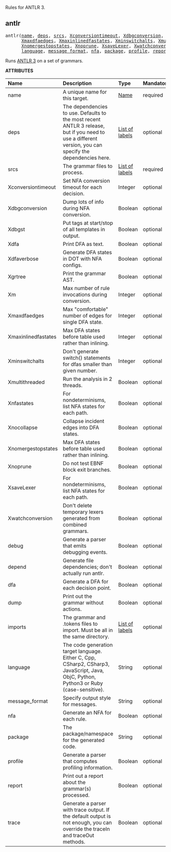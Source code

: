 <!-- Generated with Stardoc: http://skydoc.bazel.build -->

Rules for ANTLR 3.

<a id="antlr"></a>

## antlr

<pre>
antlr(<a href="#antlr-name">name</a>, <a href="#antlr-deps">deps</a>, <a href="#antlr-srcs">srcs</a>, <a href="#antlr-Xconversiontimeout">Xconversiontimeout</a>, <a href="#antlr-Xdbgconversion">Xdbgconversion</a>, <a href="#antlr-Xdbgst">Xdbgst</a>, <a href="#antlr-Xdfa">Xdfa</a>, <a href="#antlr-Xdfaverbose">Xdfaverbose</a>, <a href="#antlr-Xgrtree">Xgrtree</a>, <a href="#antlr-Xm">Xm</a>,
      <a href="#antlr-Xmaxdfaedges">Xmaxdfaedges</a>, <a href="#antlr-Xmaxinlinedfastates">Xmaxinlinedfastates</a>, <a href="#antlr-Xminswitchalts">Xminswitchalts</a>, <a href="#antlr-Xmultithreaded">Xmultithreaded</a>, <a href="#antlr-Xnfastates">Xnfastates</a>, <a href="#antlr-Xnocollapse">Xnocollapse</a>,
      <a href="#antlr-Xnomergestopstates">Xnomergestopstates</a>, <a href="#antlr-Xnoprune">Xnoprune</a>, <a href="#antlr-XsaveLexer">XsaveLexer</a>, <a href="#antlr-Xwatchconversion">Xwatchconversion</a>, <a href="#antlr-debug">debug</a>, <a href="#antlr-depend">depend</a>, <a href="#antlr-dfa">dfa</a>, <a href="#antlr-dump">dump</a>, <a href="#antlr-imports">imports</a>,
      <a href="#antlr-language">language</a>, <a href="#antlr-message_format">message_format</a>, <a href="#antlr-nfa">nfa</a>, <a href="#antlr-package">package</a>, <a href="#antlr-profile">profile</a>, <a href="#antlr-report">report</a>, <a href="#antlr-trace">trace</a>)
</pre>

Runs [ANTLR 3](https://www.antlr3.org//) on a set of grammars.

**ATTRIBUTES**


| Name  | Description | Type | Mandatory | Default |
| :------------- | :------------- | :------------- | :------------- | :------------- |
| <a id="antlr-name"></a>name |  A unique name for this target.   | <a href="https://bazel.build/concepts/labels#target-names">Name</a> | required |  |
| <a id="antlr-deps"></a>deps |  The dependencies to use. Defaults to the most recent ANTLR 3 release, but if you need to use a different version, you can specify the dependencies here.   | <a href="https://bazel.build/concepts/labels">List of labels</a> | optional |  `[Label("@antlr3_runtimes//:tool")]`  |
| <a id="antlr-srcs"></a>srcs |  The grammar files to process.   | <a href="https://bazel.build/concepts/labels">List of labels</a> | required |  |
| <a id="antlr-Xconversiontimeout"></a>Xconversiontimeout |  Set NFA conversion timeout for each decision.   | Integer | optional |  `0`  |
| <a id="antlr-Xdbgconversion"></a>Xdbgconversion |  Dump lots of info during NFA conversion.   | Boolean | optional |  `False`  |
| <a id="antlr-Xdbgst"></a>Xdbgst |  Put tags at start/stop of all templates in output.   | Boolean | optional |  `False`  |
| <a id="antlr-Xdfa"></a>Xdfa |  Print DFA as text.   | Boolean | optional |  `False`  |
| <a id="antlr-Xdfaverbose"></a>Xdfaverbose |  Generate DFA states in DOT with NFA configs.   | Boolean | optional |  `False`  |
| <a id="antlr-Xgrtree"></a>Xgrtree |  Print the grammar AST.   | Boolean | optional |  `False`  |
| <a id="antlr-Xm"></a>Xm |  Max number of rule invocations during conversion.   | Integer | optional |  `0`  |
| <a id="antlr-Xmaxdfaedges"></a>Xmaxdfaedges |  Max &quot;comfortable&quot; number of edges for single DFA state.   | Integer | optional |  `0`  |
| <a id="antlr-Xmaxinlinedfastates"></a>Xmaxinlinedfastates |  Max DFA states before table used rather than inlining.   | Integer | optional |  `0`  |
| <a id="antlr-Xminswitchalts"></a>Xminswitchalts |  Don't generate switch() statements for dfas smaller than given number.   | Integer | optional |  `0`  |
| <a id="antlr-Xmultithreaded"></a>Xmultithreaded |  Run the analysis in 2 threads.   | Boolean | optional |  `False`  |
| <a id="antlr-Xnfastates"></a>Xnfastates |  For nondeterminisms, list NFA states for each path.   | Boolean | optional |  `False`  |
| <a id="antlr-Xnocollapse"></a>Xnocollapse |  Collapse incident edges into DFA states.   | Boolean | optional |  `False`  |
| <a id="antlr-Xnomergestopstates"></a>Xnomergestopstates |  Max DFA states before table used rather than inlining.   | Boolean | optional |  `False`  |
| <a id="antlr-Xnoprune"></a>Xnoprune |  Do not test EBNF block exit branches.   | Boolean | optional |  `False`  |
| <a id="antlr-XsaveLexer"></a>XsaveLexer |  For nondeterminisms, list NFA states for each path.   | Boolean | optional |  `False`  |
| <a id="antlr-Xwatchconversion"></a>Xwatchconversion |  Don't delete temporary lexers generated from combined grammars.   | Boolean | optional |  `False`  |
| <a id="antlr-debug"></a>debug |  Generate a parser that emits debugging events.   | Boolean | optional |  `False`  |
| <a id="antlr-depend"></a>depend |  Generate file dependencies; don't actually run antlr.   | Boolean | optional |  `False`  |
| <a id="antlr-dfa"></a>dfa |  Generate a DFA for each decision point.   | Boolean | optional |  `False`  |
| <a id="antlr-dump"></a>dump |  Print out the grammar without actions.   | Boolean | optional |  `False`  |
| <a id="antlr-imports"></a>imports |  The grammar and .tokens files to import. Must be all in the same directory.   | <a href="https://bazel.build/concepts/labels">List of labels</a> | optional |  `[]`  |
| <a id="antlr-language"></a>language |  The code generation target language. Either C, Cpp, CSharp2, CSharp3, JavaScript, Java, ObjC, Python, Python3 or Ruby (case-sensitive).   | String | optional |  `""`  |
| <a id="antlr-message_format"></a>message_format |  Specify output style for messages.   | String | optional |  `""`  |
| <a id="antlr-nfa"></a>nfa |  Generate an NFA for each rule.   | Boolean | optional |  `False`  |
| <a id="antlr-package"></a>package |  The package/namespace for the generated code.   | String | optional |  `""`  |
| <a id="antlr-profile"></a>profile |  Generate a parser that computes profiling information.   | Boolean | optional |  `False`  |
| <a id="antlr-report"></a>report |  Print out a report about the grammar(s) processed.   | Boolean | optional |  `False`  |
| <a id="antlr-trace"></a>trace |  Generate a parser with trace output. If the default output is not enough, you can override the traceIn and traceOut methods.   | Boolean | optional |  `False`  |


